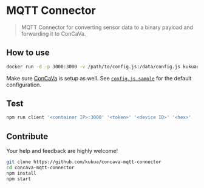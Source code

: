 # MQTT Connector

> MQTT Connector for converting sensor data to a binary payload and forwarding it to ConCaVa.

## How to use

```bash
docker run -d -p 3000:3000 -v /path/to/config.js:/data/config.js kukuadev/concava-mqtt-connector
```

Make sure [ConCaVa](https://github.com/kukua/concava) is setup as well.
See [`config.js.sample`](https://github.com/kukua/concava-mqtt-connector/blob/master/config.js.sample) for the default configuration.

## Test

```js
npm run client '<container IP>:3000' '<token>' '<device ID>' '<hex>'
```

## Contribute

Your help and feedback are highly welcome!

```bash
git clone https://github.com/kukua/concava-mqtt-connector
cd concava-mqtt-connector
npm install
npm start
```
